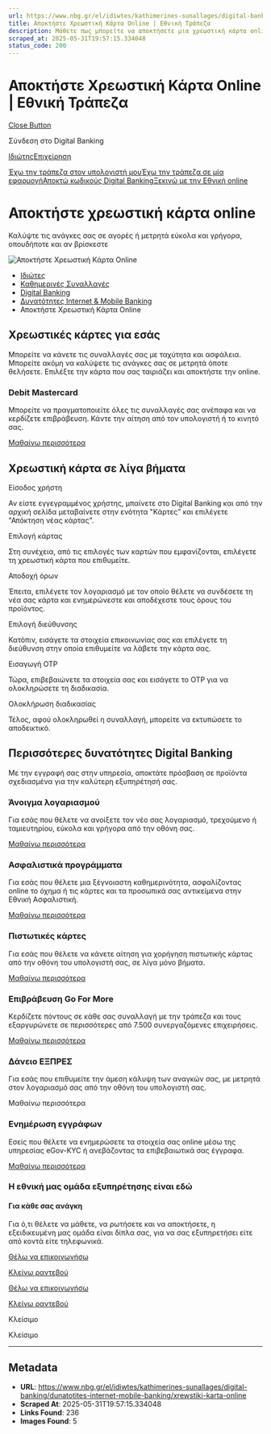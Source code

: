 ```yaml
---
url: https://www.nbg.gr/el/idiwtes/kathimerines-sunallages/digital-banking/dunatotites-internet-mobile-banking/xrewstiki-karta-online
title: Αποκτήστε Χρεωστική Κάρτα Online | Εθνική Τράπεζα
description: Μάθετε πως μπορείτε να αποκτήσετε μια χρεωστική κάρτα online. Μπείτε στο site της Εθνικής Τράπεζας για περισσότερες πληροφορίες!
scraped_at: 2025-05-31T19:57:15.334048
status_code: 200
---
```


# Αποκτήστε Χρεωστική Κάρτα Online | Εθνική Τράπεζα

[Close Button](#)

Σύνδεση στο Digital Banking

[Ιδιώτης](https://ibank.nbg.gr/web/?loginType=retail)[Επιχείρηση](https://ibank.nbg.gr/web/?loginType=corporate)

[Έχω την τράπεζα στον υπολογιστή μου](/el/idiwtes/kathimerines-sunallages/digital-banking/internet-banking)[Έχω την τράπεζα σε μία εφαρμογή](/el/idiwtes/kathimerines-sunallages/digital-banking/mobile-banking)[Αποκτώ κωδικούς Digital Banking](/el/idiwtes/kathimerines-sunallages/digital-banking/dunatotites-internet-mobile-banking/ekdosi-kwdikwn-digital-banking)[Ξεκινώ με την Εθνική online](/el/idiwtes/kathimerines-sunallages/digital-banking/ksekiniste-me-thn-ethniki-online)

# Αποκτήστε χρεωστική κάρτα online

Καλύψτε τις ανάγκες σας σε αγορές ή μετρητά εύκολα και γρήγορα, οπουδήποτε και αν βρίσκεστε

![Αποκτήστε Χρεωστική Κάρτα Online](https://www.nbg.gr/-/jssmedia/Images/idiwtes/kathimerines-sunallages/digital-banking/dunatotites-internet-mobile-banking/NBG-laptop-and-hand-800x800-dynatothtes-internet-mobile-GR-rev.png?h=800&iar=0&w=800&rev=d1e7bee8bfe74a759271a6540529e4ed&hash=0DB98DE606F634ADB74DC868FE0489DF)

  * [Ιδιώτες](/el/idiwtes)
  * [Καθημερινές Συναλλαγές](/el/idiwtes/kathimerines-sunallages)
  * [Digital Banking](/el/idiwtes/kathimerines-sunallages/digital-banking)
  * [Δυνατότητες Internet & Mobile Banking](/el/idiwtes/kathimerines-sunallages/digital-banking/dunatotites-internet-mobile-banking)
  * Αποκτήστε Χρεωστική Κάρτα Online 

## Χρεωστικές κάρτες για εσάς

Μπορείτε να κάνετε τις συναλλαγές σας με ταχύτητα και ασφάλεια. Μπορείτε ακόμη να καλύψετε τις ανάγκες σας σε μετρητά όποτε θελήσετε. Επιλέξτε την κάρτα που σας ταιριάζει και αποκτήστε την online.

### Debit Mastercard

Μπορείτε να πραγματοποιείτε όλες τις συναλλαγές σας ανέπαφα και να κερδίζετε επιβράβευση. Κάντε την αίτηση από τον υπολογιστή ή το κινητό σας.

[ Μαθαίνω περισσότερα ](/el/idiwtes/kathimerines-sunallages/trapezikes-kartes/xrewstikes-kartes/mastercard)

## Χρεωστική κάρτα σε λίγα βήματα

Είσοδος χρήστη

Αν είστε εγγεγραμμένος χρήστης, μπαίνετε στο Digital Banking και από την αρχική σελίδα μεταβαίνετε στην ενότητα "Κάρτες” και επιλέγετε "Απόκτηση νέας κάρτας".

Επιλογή κάρτας

Στη συνέχεια, από τις επιλογές των καρτών που εμφανίζονται, επιλέγετε τη χρεωστική κάρτα που επιθυμείτε.

Αποδοχή όρων

Έπειτα, επιλέγετε τον λογαριασμό με τον οποίο θέλετε να συνδέσετε τη νέα σας κάρτα και ενημερώνεστε και αποδέχεστε τους όρους του προϊόντος.

Επιλογή διεύθυνσης

Κατόπιν, εισάγετε τα στοιχεία επικοινωνίας σας και επιλέγετε τη διεύθυνση στην οποία επιθυμείτε να λάβετε την κάρτα σας.

Εισαγωγή OTP

Τώρα, επιβεβαιώνετε τα στοιχεία σας και εισάγετε το OTP για να ολοκληρώσετε τη διαδικασία.

Ολοκλήρωση διαδικασίας

Τέλος, αφού ολοκληρωθεί η συναλλαγή, μπορείτε να εκτυπώσετε το αποδεικτικό.

## Περισσότερες δυνατότητες Digital Banking

Με την εγγραφή σας στην υπηρεσία, αποκτάτε πρόσβαση σε προϊόντα σχεδιασμένα για την καλύτερη εξυπηρέτησή σας.

### Άνοιγμα λογαριασμού

Για εσάς που θέλετε να ανοίξετε τον νέο σας λογαριασμό, τρεχούμενο ή ταμιευτηρίου, εύκολα και γρήγορα από την οθόνη σας.

[Μαθαίνω περισσότερα](/el/idiwtes/kathimerines-sunallages/digital-banking/dunatotites-internet-mobile-banking/anoigma-neou-logariasmou "Μαθαίνω περισσότερα")

### Ασφαλιστικά προγράμματα

Για εσάς που θέλετε μια ξέγνοιαστη καθημερινότητα, ασφαλίζοντας online το όχημα ή τις κάρτες και τα προσωπικά σας αντικείμενα στην Εθνική Ασφαλιστική.

[Μαθαίνω περισσότερα](/el/idiwtes/asfalistika-programmata "Μαθαίνω περισσότερα")

### Πιστωτικές κάρτες

Για εσάς που θέλετε να κάνετε αίτηση για χορήγηση πιστωτικής κάρτας από την οθόνη του υπολογιστή σας, σε λίγα μόνο βήματα.

[Μαθαίνω περισσότερα](/el/idiwtes/kathimerines-sunallages/digital-banking/dunatotites-internet-mobile-banking/pistwtiki-karta-online "Μαθαίνω περισσότερα")

### Επιβράβευση Go For More

Κερδίζετε πόντους σε κάθε σας συναλλαγή με την τράπεζα και τους εξαργυρώνετε σε περισσότερες από 7.500 συνεργαζόμενες επιχειρήσεις.

[Μαθαίνω περισσότερα](/el/go4more "Μαθαίνω περισσότερα")

### Δάνειο ΕΞΠΡΕΣ

Για εσάς που επιθυμείτε την άμεση κάλυψη των αναγκών σας, με μετρητά στον λογαριασμό σας από την οθόνη του υπολογιστή σας.

Μαθαίνω περισσότερα

### Ενημέρωση εγγράφων

Εσείς που θέλετε να ενημερώσετε τα στοιχεία σας online μέσω της υπηρεσίας eGov-KYC ή ανεβάζοντας τα επιβεβαιωτικά σας έγγραφα.

[Μαθαίνω περισσότερα](/el/idiwtes/kathimerines-sunallages/digital-banking/dunatotites-internet-mobile-banking/epikairopoiisi-stoixeiwn-sthn-ethniki-trapeza-meso-digital-banking "Μαθαίνω περισσότερα")

### Η εθνική μας ομάδα εξυπηρέτησης είναι εδώ

#### Για κάθε σας ανάγκη

Για ό,τι θέλετε να μάθετε, να ρωτήσετε και να αποκτήσετε, η εξειδικευμένη μας ομάδα είναι δίπλα σας, για να σας εξυπηρετήσει είτε από κοντά είτε τηλεφωνικά.

[Θέλω να επικοινωνήσω](/el/footer/epikoinwnia)

[ Κλείνω ραντεβού ](#)

[Θέλω να επικοινωνήσω](/el/footer/epikoinwnia)

[ Κλείνω ραντεβού ](#)

Κλείσιμο

Κλείσιμο

---

## Metadata

- **URL**: https://www.nbg.gr/el/idiwtes/kathimerines-sunallages/digital-banking/dunatotites-internet-mobile-banking/xrewstiki-karta-online
- **Scraped At**: 2025-05-31T19:57:15.334048
- **Links Found**: 236
- **Images Found**: 5

